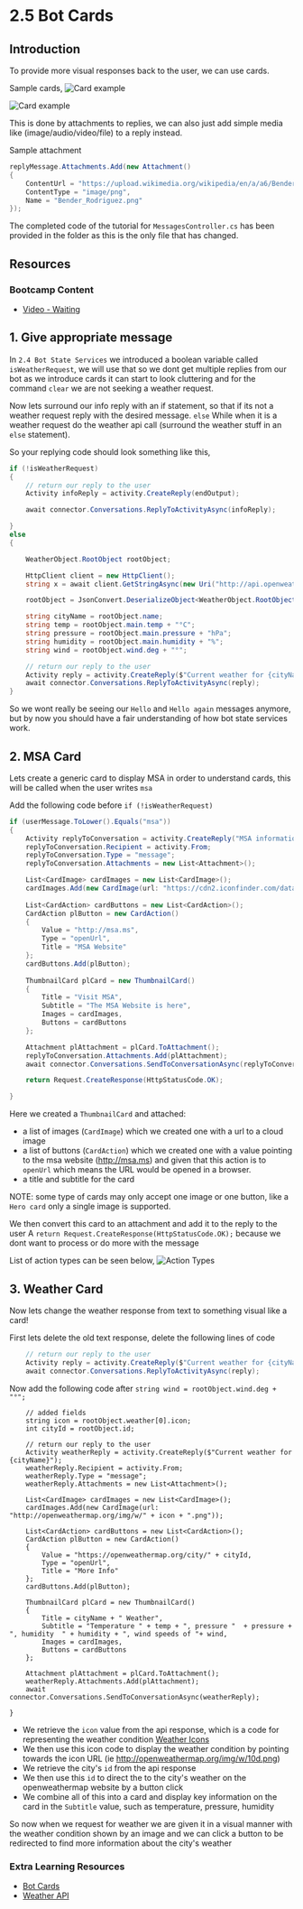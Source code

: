 # 2.5 Bot Cards

## Introduction
To provide more visual responses back to the user, we can use cards. 

Sample cards,
![Card example](photos/card_example_1.jpg)

![Card example](photos/card_example_2.jpg)


This is done by attachments to replies, we can also just add simple media like (image/audio/video/file) to a reply instead.

Sample attachment
``` C#
replyMessage.Attachments.Add(new Attachment()
{
    ContentUrl = "https://upload.wikimedia.org/wikipedia/en/a/a6/Bender_Rodriguez.png",
    ContentType = "image/png",
    Name = "Bender_Rodriguez.png"      
});
```

The completed code of the tutorial for `MessagesController.cs` has been provided in the folder as this is the only file that has changed.

## Resources
### Bootcamp Content
* [Video - Waiting](http://link.com)


## 1. Give appropriate message
In `2.4 Bot State Services` we introduced a boolean variable called `isWeatherRequest`, we will use that so we dont get multiple replies from our bot as we introduce cards it can start to look cluttering and for the command `clear` we are not seeking a weather request.

Now lets surround our info reply with an if statement, so that if its not a weather request reply with the desired message. `else` While when it is a weather request do the weather api call (surround the weather stuff in an `else` statement). 

So your replying code should look something like this, 
```C#
if (!isWeatherRequest)
{
    // return our reply to the user
    Activity infoReply = activity.CreateReply(endOutput);

    await connector.Conversations.ReplyToActivityAsync(infoReply);

}
else
{

    WeatherObject.RootObject rootObject;

    HttpClient client = new HttpClient();
    string x = await client.GetStringAsync(new Uri("http://api.openweathermap.org/data/2.5/weather?q=" + activity.Text + "&units=metric&APPID=440e3d0ee33a977c5e2fff6bc12448ee"));

    rootObject = JsonConvert.DeserializeObject<WeatherObject.RootObject>(x);

    string cityName = rootObject.name;
    string temp = rootObject.main.temp + "°C";
    string pressure = rootObject.main.pressure + "hPa";
    string humidity = rootObject.main.humidity + "%";
    string wind = rootObject.wind.deg + "°";

    // return our reply to the user
    Activity reply = activity.CreateReply($"Current weather for {cityName} is {temp}, pressure {pressure}, humidity {humidity}, and wind speeds of {wind}");
    await connector.Conversations.ReplyToActivityAsync(reply);
}
```

So we wont really be seeing our `Hello` and `Hello again` messages anymore, but by now you should have a fair understanding of how bot state services work.


## 2. MSA Card
Lets create a generic card to display MSA in order to understand cards, this will be called when the user writes `msa`

Add the following code before `if (!isWeatherRequest)`
``` C#
if (userMessage.ToLower().Equals("msa"))
{
    Activity replyToConversation = activity.CreateReply("MSA information");
    replyToConversation.Recipient = activity.From;
    replyToConversation.Type = "message";
    replyToConversation.Attachments = new List<Attachment>();

    List<CardImage> cardImages = new List<CardImage>();
    cardImages.Add(new CardImage(url: "https://cdn2.iconfinder.com/data/icons/ios-7-style-metro-ui-icons/512/MetroUI_iCloud.png"));
    
    List<CardAction> cardButtons = new List<CardAction>();
    CardAction plButton = new CardAction()
    {
        Value = "http://msa.ms",
        Type = "openUrl",
        Title = "MSA Website"
    };
    cardButtons.Add(plButton);
    
    ThumbnailCard plCard = new ThumbnailCard()
    {
        Title = "Visit MSA",
        Subtitle = "The MSA Website is here",
        Images = cardImages,
        Buttons = cardButtons
    };

    Attachment plAttachment = plCard.ToAttachment();
    replyToConversation.Attachments.Add(plAttachment);
    await connector.Conversations.SendToConversationAsync(replyToConversation);

    return Request.CreateResponse(HttpStatusCode.OK);

}
```

Here we created a `ThumbnailCard` and attached:
* a list of images (`CardImage`) which we created one with a url to a cloud image
* a list of buttons (`CardAction`) which we created one with a value pointing to the msa website (http://msa.ms) and given that this action is to `openUrl` which means the URL would be opened in a browser.
* a title and subtitle for the card

NOTE: some type of cards may only accept one image or one button, like a `Hero card` only a single image is supported.

We then convert this card to an attachment and add it to the reply to the user
A `return Request.CreateResponse(HttpStatusCode.OK);` because we dont want to process or do more with the message

List of action types can be seen below,
![Action Types](photos/action_types.png)

## 3. Weather Card
Now lets change the weather response from text to something visual like a card!

First lets delete the old text response, delete the following lines of code
``` C#
    // return our reply to the user
    Activity reply = activity.CreateReply($"Current weather for {cityName} is {temp}, pressure {pressure}, humidity {humidity}, and wind speeds of {wind}");
    await connector.Conversations.ReplyToActivityAsync(reply);
```

Now add the following code after `string wind = rootObject.wind.deg + "°";`
```
    // added fields
    string icon = rootObject.weather[0].icon;
    int cityId = rootObject.id;

    // return our reply to the user
    Activity weatherReply = activity.CreateReply($"Current weather for {cityName}");
    weatherReply.Recipient = activity.From;
    weatherReply.Type = "message";
    weatherReply.Attachments = new List<Attachment>();

    List<CardImage> cardImages = new List<CardImage>();
    cardImages.Add(new CardImage(url: "http://openweathermap.org/img/w/" + icon + ".png"));

    List<CardAction> cardButtons = new List<CardAction>();
    CardAction plButton = new CardAction()
    {
        Value = "https://openweathermap.org/city/" + cityId,
        Type = "openUrl",
        Title = "More Info"
    };
    cardButtons.Add(plButton);

    ThumbnailCard plCard = new ThumbnailCard()
    {
        Title = cityName + " Weather",
        Subtitle = "Temperature " + temp + ", pressure "  + pressure + ", humidity  " + humidity + ", wind speeds of "+ wind,
        Images = cardImages,
        Buttons = cardButtons
    };

    Attachment plAttachment = plCard.ToAttachment();
    weatherReply.Attachments.Add(plAttachment);
    await connector.Conversations.SendToConversationAsync(weatherReply);

}
```
* We retrieve the `icon` value from the api response, which is a code for representing the weather condition [Weather Icons](https://openweathermap.org/weather-conditions)
* We then use this icon code to display the weather condition by pointing towards the icon URL (ie http://openweathermap.org/img/w/10d.png)
* We retrieve the city's `id` from the  api response
* We then use this `id` to direct the to the city's weather on the openweathermap website by a button click
* We combine all of this into a card and display key information on the card in the `Subtitle` value, such as temperature, pressure, humidity

So now when we request for weather we are given it in a visual manner with the weather condition shown by an image and we can click a button to be redirected to find more information about the city's weather

### Extra Learning Resources
* [Bot Cards](https://docs.botframework.com/en-us/csharp/builder/sdkreference/attachments.html)
* [Weather API](https://openweathermap.org/current)